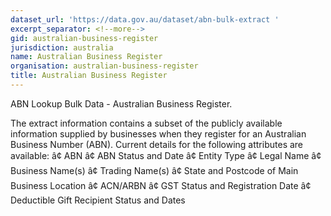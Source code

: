 ```yaml
---
dataset_url: 'https://data.gov.au/dataset/abn-bulk-extract '
excerpt_separator: <!--more-->
gid: australian-business-register
jurisdiction: australia
name: Australian Business Register
organisation: australian-business-register
title: Australian Business Register
---
```


ABN Lookup Bulk Data - Australian Business Register.

<!--more-->

The extract information contains a subset of the publicly available information supplied by businesses when they register for an Australian Business Number (ABN). Current details for the following attributes are available: 
â¢ ABN 
â¢ ABN Status and Date 
â¢ Entity Type 
â¢ Legal Name 
â¢ Business Name(s) 
â¢ Trading Name(s) 
â¢ State and Postcode of Main Business Location 
â¢ ACN/ARBN 
â¢ GST Status and Registration Date 
â¢ Deductible Gift Recipient Status and Dates